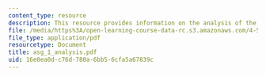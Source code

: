 ```yaml
---
content_type: resource
description: This resource provides information on the analysis of the tower.
file: /media/https%3A/open-learning-course-data-rc.s3.amazonaws.com/4-511-digital-mock-up-workshop-spring-2006/16e0ea0dc76d780a6bb56cfa5a67839c_asg_1_analysis.pdf
file_type: application/pdf
resourcetype: Document
title: asg_1_analysis.pdf
uid: 16e0ea0d-c76d-780a-6bb5-6cfa5a67839c
---
```

